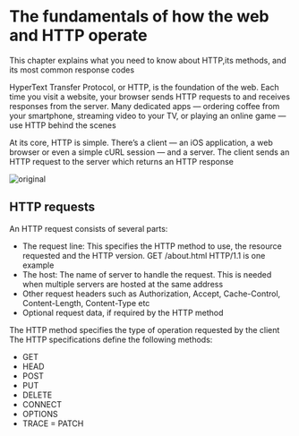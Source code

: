 # The fundamentals of how the web and HTTP operate

This chapter explains what you need to know about HTTP,its methods,
and its most common response codes

HyperText Transfer Protocol, or HTTP, is the foundation of the web. 
Each time you visit a website, your browser sends HTTP requests to and receives responses from the server.
Many dedicated apps — ordering coffee from your smartphone, streaming video to your TV,
or playing an online game — use HTTP behind the scenes

At its core, HTTP is simple. There’s a client — an iOS application, a web browser or even a simple cURL session — and
a server. The client sends an HTTP request to the server which returns an HTTP response

![original](https://user-images.githubusercontent.com/112722460/197791064-8116bb72-6426-42b1-b62e-aece9f562a34.jpg)

## HTTP requests
An HTTP request consists of several parts:

- The request line: This specifies the HTTP method to use, the resource requested and the HTTP version.
GET /about.html HTTP/1.1 is one example
- The host: The name of server to handle the request. This is needed when multiple servers are hosted at the same address
- Other request headers such as Authorization, Accept, Cache-Control, Content-Length, Content-Type etc
- Optional request data, if required by the HTTP method

The HTTP method specifies the type of operation requested by the client
The HTTP specifications define the following methods:

- GET
- HEAD
- POST
- PUT
- DELETE
- CONNECT
- OPTIONS
- TRACE
= PATCH



















